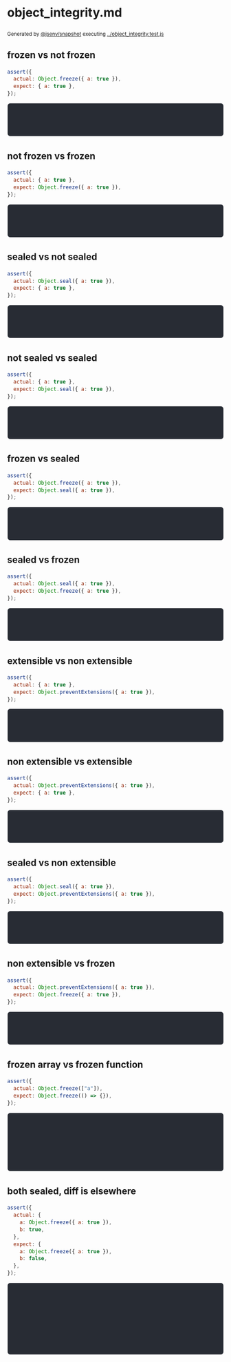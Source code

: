 # object_integrity.md

<sub>
  Generated by <a href="https://github.com/jsenv/core/tree/main/packages/independent/snapshot">@jsenv/snapshot</a> executing <a href="../object_integrity.test.js">../object_integrity.test.js</a>
</sub>

## frozen vs not frozen

```js
assert({
  actual: Object.freeze({ a: true }),
  expect: { a: true },
});
```

![img](object_integrity/frozen_vs_not_frozen_throw.svg)

## not frozen vs frozen

```js
assert({
  actual: { a: true },
  expect: Object.freeze({ a: true }),
});
```

![img](object_integrity/not_frozen_vs_frozen_throw.svg)

## sealed vs not sealed

```js
assert({
  actual: Object.seal({ a: true }),
  expect: { a: true },
});
```

![img](object_integrity/sealed_vs_not_sealed_throw.svg)

## not sealed vs sealed

```js
assert({
  actual: { a: true },
  expect: Object.seal({ a: true }),
});
```

![img](object_integrity/not_sealed_vs_sealed_throw.svg)

## frozen vs sealed

```js
assert({
  actual: Object.freeze({ a: true }),
  expect: Object.seal({ a: true }),
});
```

![img](object_integrity/frozen_vs_sealed_throw.svg)

## sealed vs frozen

```js
assert({
  actual: Object.seal({ a: true }),
  expect: Object.freeze({ a: true }),
});
```

![img](object_integrity/sealed_vs_frozen_throw.svg)

## extensible vs non extensible

```js
assert({
  actual: { a: true },
  expect: Object.preventExtensions({ a: true }),
});
```

![img](object_integrity/extensible_vs_non_extensible_throw.svg)

## non extensible vs extensible

```js
assert({
  actual: Object.preventExtensions({ a: true }),
  expect: { a: true },
});
```

![img](object_integrity/non_extensible_vs_extensible_throw.svg)

## sealed vs non extensible

```js
assert({
  actual: Object.seal({ a: true }),
  expect: Object.preventExtensions({ a: true }),
});
```

![img](object_integrity/sealed_vs_non_extensible_throw.svg)

## non extensible vs frozen

```js
assert({
  actual: Object.preventExtensions({ a: true }),
  expect: Object.freeze({ a: true }),
});
```

![img](object_integrity/non_extensible_vs_frozen_throw.svg)

## frozen array vs frozen function

```js
assert({
  actual: Object.freeze(["a"]),
  expect: Object.freeze(() => {}),
});
```

![img](object_integrity/frozen_array_vs_frozen_function_throw.svg)

## both sealed, diff is elsewhere

```js
assert({
  actual: {
    a: Object.freeze({ a: true }),
    b: true,
  },
  expect: {
    a: Object.freeze({ a: true }),
    b: false,
  },
});
```

![img](object_integrity/both_sealed__diff_is_elsewhere_throw.svg)